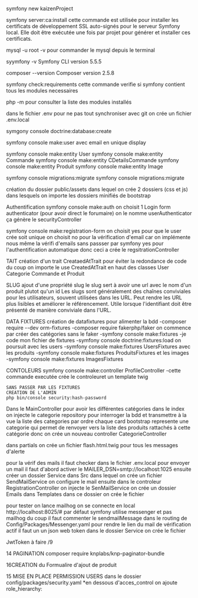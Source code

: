 symfony new kaizenProject

symfony server:ca:install
cette commande est utilisée pour installer les certificats de développement SSL auto-signés pour le serveur Symfony local. Elle doit être exécutée une fois par projet pour générer et installer ces certificats.


mysql -u root -v
pour commander le mysql depuis le terminal

syymfony -v
Symfony CLI version 5.5.5

composer --version
Composer version 2.5.8

symfony check:requirements
cette commande verifie si symfony contient tous les modules necessaires

php -m
pour consulter la liste des modules installés


dans le fichier .env
pour ne pas tout synchroniser avec git on crée un fichier .env.local

symgony console doctrine:database:create

symfony console make:user
avec email en unique display

symfony console make:entity User
symfony console make:entity Commande
symfony console make:entity CDetailsCommande
symfony console make:entity Produit
symfony console make:entity Image

symfony console migrations:migrate
symfony console migrations:migrate


création du dossier public/assets
dans lequel on crée 2 dossiers  (css et js)
dans lesquels on importe les dossiers minifiés de bootstrap


Authentification
symfony console make:auth
on choisit  1 Login form authenticator (pour avoir direct le forumaire)
on le nomme userAuthenticator
ça génère le securityController

symfony console make:registration-form
on choisit yes pour que le user crée soit unique
on choisit no pour la vérification d'email car on implémente nous même la vérifi d'emails sans passser par symfony
yes pour l'authentification automatique
donc ceci a crée le regsitrationController

TAIT
création d'un trait CreataedAtTrait pour éviter la redondance de code
du coup on importe le use CreatedAtTrait en haut des classes User Categorie Commande et Produit

SLUG
ajout d'une propriété slug
le slug sert à avoir une url avec le nom d'un produit plutot qu'un id
Les slugs sont généralement des chaînes conviviales pour les utilisateurs, souvent utilisées dans les URL.
Peut rendre les URL plus lisibles et améliorer le référencement.
Utile lorsque l'identifiant doit être présenté de manière conviviale dans l'URL.

DATA FIXTURES
création de datafixtures pour alimenter la bdd
    -composer require --dev orm-fixtures
    -composer require fakerphp/faker
on commence par créer des catégories sans le faker
    -symfony console make:fixtures
    -je code mon fichier de fixtures
    -symfony console doctrine:fixtures:load
on poursuit avec les users
    -symfony console make:fixtures UsersFixtures
avec les produits
    -symfony console make:fixtures ProduitsFixtures
et les images
    -symfony console make:fixtures ImagesFixtures


CONTOLEURS
symfony console make:controller ProfileController
    -cette commande executée crée le controleuret un template twig


    SANS PASSER PAR LES FIXTURES
    CREATION DE L'ADMIN
    php bin/console security:hash-password


Dans le MainController pour avoir les différentes catégories dans le index on injecte le categorie repository pour interroger la bdd et transmettre à la vue la liste des categories par ordre
chaque card bootstrap represente une categorie qui permet de renvoyer vers la liste des produits rattachés à cette catégorie 
donc on crée un nouveau controller 
CategorieController

dans partials on crée un fichier flash.html.twig
pour tous les messages d'alerte

pour la vérif des mails
il faut checker dans le fichier .env.local
pour envoyer un mail il faut d'abord activer le 
MAILER_DSN=smtp://localhost:1025
ensuite créer un dossier Service dans Src
dans lequel on crée un fichier SendMailService
on configure le mail 
ensuite dans le controleur RegistrationController on injecte le SenMailService
on crée un dossier Emails dans Templates
dans ce dossier on crée le fichier

pour tester on lance mailhog
on se connecte en local http://localhost:8025/#
par défaut symfony utilise messenger et pas mailhog
du coup il faut commenter le sendmailMessage dans le routing de Config/Packages/Messenger.yaml
pour rendre le lien du mail de vérification actif il faut un un json web token
dans le dossier Service on crée le fichier

JwtToken à faire /9

14 PAGINATION
composer require knplabs/knp-paginator-bundle


16CREATION du Formualire d'ajout de produit


15 MISE EN PLACE PERMISSION USERS
dans le dossier config/packages/security.yaml
*en dessous d'acces_control on ajoute role_hierarchy:

